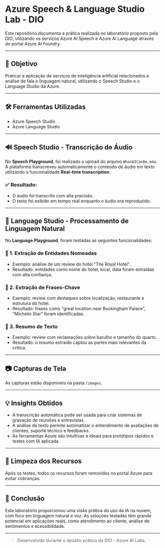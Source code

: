 # Azure Speech & Language Studio Lab - DIO

Este repositório documenta a prática realizada no laboratório proposto pela DIO, utilizando os serviços Azure AI Speech e Azure AI Language através do portal Azure AI Foundry.

---

## 🎯 Objetivo

Praticar a aplicação de serviços de inteligência artificial relacionados à análise de fala e linguagem natural, utilizando o Speech Studio e o Language Studio da Azure.

---

## 🛠️ Ferramentas Utilizadas
- Azure Speech Studio
- Azure Language Studio


---

## 🔊 Speech Studio - Transcrição de Áudio

No **Speech Playground**, foi realizado o upload do arquivo `WhatAICanDo.m4a`. A plataforma transcreveu automaticamente o conteúdo de áudio em texto utilizando a funcionalidade **Real-time transcription**.

### ✅ Resultado:
- O áudio foi transcrito com alta precisão.
- O texto foi exibido em tempo real enquanto o áudio era reproduzido.

---

## 🧠 Language Studio - Processamento de Linguagem Natural

No **Language Playground**, foram testadas as seguintes funcionalidades:

### 🔹 1. Extração de Entidades Nomeadas
- Exemplo: análise de um review do hotel "The Royal Hotel".
- Resultado: entidades como nome do hotel, local, data foram extraídas com alta confiança.


### 🔹 2. Extração de Frases-Chave
- Exemplo: review com destaques sobre localização, restaurante e estrutura do hotel.
- Resultado: frases como "great location near Buckingham Palace", "Michelin Star" foram identificadas.


### 🔹 3. Resumo de Texto
- Exemplo: review com reclamações sobre barulho e tamanho do quarto.
- Resultado: o resumo extraído captou as partes mais relevantes da crítica.


---

## 📷 Capturas de Tela

As capturas estão disponíveis na pasta `/images`.

---

## 💡 Insights Obtidos

- A transcrição automática pode ser usada para criar sistemas de gravação de reuniões e entrevistas.
- A análise de texto permite automatizar o entendimento de avaliações de clientes, suporte técnico e feedbacks.
- As ferramentas Azure são intuitivas e ideais para protótipos rápidos e testes com IA aplicada.

---

## 🧹 Limpeza dos Recursos

Após os testes, todos os recursos foram removidos no portal Azure para evitar cobranças.

---

## 📌 Conclusão

Este laboratório proporcionou uma visão prática do uso da IA na nuvem, com foco em linguagem natural e voz. As soluções testadas têm grande potencial em aplicações reais, como atendimento ao cliente, análise de sentimentos e acessibilidade.

---

> Desenvolvido durante o desafio prático da DIO - Azure AI Labs.
